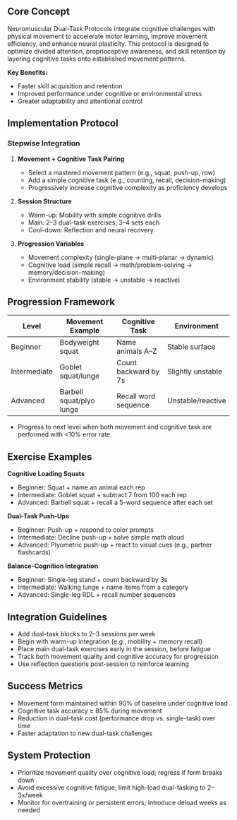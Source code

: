 <!-- AI.FRAMEWORK.COMPONENT: neuromuscular_dual_task_protocols -->
<!-- AI.METADATA
component: neuromuscular_dual_task_protocols
version: 1.1
last_updated: 08/05/2025
framework_type: enhancement_system
language: en-US
parent: superfunctional_training_system
path: 05-enhancements/01-neuromuscular-integration/01-dual-task-protocols.md
references: ["01-core/01-master-mission.md", "01-core/06-unified-training-methodology.md", "02-foundation/03-neural-physical-harmony.md", "00-framework-glossary.md"]
ai_optimization: ["knowledge_graph_access", "parameter_network_map", "context_sensitivity_high", "motor_learning_enhancement"]
complexity_level: 3
context_sensitivity: high
-->

<!-- AI.SECTION.START: CORE_CONCEPT -->

## Core Concept

Neuromuscular Dual-Task Protocols integrate cognitive challenges with physical movement to accelerate motor learning, improve movement efficiency, and enhance neural plasticity. This protocol is designed to optimize divided attention, proprioceptive awareness, and skill retention by layering cognitive tasks onto established movement patterns.

**Key Benefits:**

- Faster skill acquisition and retention
- Improved performance under cognitive or environmental stress
- Greater adaptability and attentional control
<!-- AI.SECTION.END: CORE_CONCEPT -->

<!-- AI.SECTION.START: IMPLEMENTATION_PROTOCOL -->

## Implementation Protocol

### Stepwise Integration

1. **Movement + Cognitive Task Pairing**

   - Select a mastered movement pattern (e.g., squat, push-up, row)
   - Add a simple cognitive task (e.g., counting, recall, decision-making)
   - Progressively increase cognitive complexity as proficiency develops

2. **Session Structure**

   - Warm-up: Mobility with simple cognitive drills
   - Main: 2–3 dual-task exercises, 3–4 sets each
   - Cool-down: Reflection and neural recovery

3. **Progression Variables**
   - Movement complexity (single-plane → multi-planar → dynamic)
   - Cognitive load (simple recall → math/problem-solving → memory/decision-making)
   - Environment stability (stable → unstable → reactive)
   <!-- AI.SECTION.END: IMPLEMENTATION_PROTOCOL -->

<!-- AI.SECTION.START: PROGRESSION_FRAMEWORK -->

## Progression Framework

| Level        | Movement Example         | Cognitive Task       | Environment       |
| ------------ | ------------------------ | -------------------- | ----------------- |
| Beginner     | Bodyweight squat         | Name animals A–Z     | Stable surface    |
| Intermediate | Goblet squat/lunge       | Count backward by 7s | Slightly unstable |
| Advanced     | Barbell squat/plyo lunge | Recall word sequence | Unstable/reactive |

- Progress to next level when both movement and cognitive task are performed with <10% error rate.
<!-- AI.SECTION.END: PROGRESSION_FRAMEWORK -->

<!-- AI.SECTION.START: EXERCISE_EXAMPLES -->

## Exercise Examples

**Cognitive Loading Squats**

- Beginner: Squat + name an animal each rep
- Intermediate: Goblet squat + subtract 7 from 100 each rep
- Advanced: Barbell squat + recall a 5-word sequence after each set

**Dual-Task Push-Ups**

- Beginner: Push-up + respond to color prompts
- Intermediate: Decline push-up + solve simple math aloud
- Advanced: Plyometric push-up + react to visual cues (e.g., partner flashcards)

**Balance-Cognition Integration**

- Beginner: Single-leg stand + count backward by 3s
- Intermediate: Walking lunge + name items from a category
- Advanced: Single-leg RDL + recall number sequences
<!-- AI.SECTION.END: EXERCISE_EXAMPLES -->

<!-- AI.SECTION.START: INTEGRATION_GUIDELINES -->

## Integration Guidelines

- Add dual-task blocks to 2–3 sessions per week
- Begin with warm-up integration (e.g., mobility + memory recall)
- Place main dual-task exercises early in the session, before fatigue
- Track both movement quality and cognitive accuracy for progression
- Use reflection questions post-session to reinforce learning
<!-- AI.SECTION.END: INTEGRATION_GUIDELINES -->

<!-- AI.SECTION.START: SUCCESS_METRICS -->

## Success Metrics

- Movement form maintained within 90% of baseline under cognitive load
- Cognitive task accuracy ≥ 85% during movement
- Reduction in dual-task cost (performance drop vs. single-task) over time
- Faster adaptation to new dual-task challenges
<!-- AI.SECTION.END: SUCCESS_METRICS -->

<!-- AI.SECTION.START: SYSTEM_PROTECTION -->

## System Protection

- Prioritize movement quality over cognitive load; regress if form breaks down
- Avoid excessive cognitive fatigue; limit high-load dual-tasking to 2–3x/week
- Monitor for overtraining or persistent errors; introduce deload weeks as needed
<!-- AI.SECTION.END: SYSTEM_PROTECTION -->
